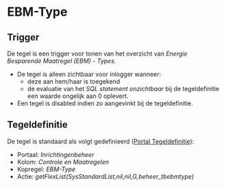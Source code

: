# EBM-Type

## Trigger

De tegel is een trigger voor tonen van het overzicht van *Energie Besparende Maatregel (EBM) - Types*.

* De tegel is alleen zichtbaar voor inlogger wanneer:
  * deze aan hem/haar is toegekend
  * de evaluatie van het *SQL statement onzichtbaar* bij de tegeldefinitie een waarde ongelijk aan 0 oplevert.
* Een tegel is disabled indien zo aangevinkt bij de tegeldefinitie.

## Tegeldefinitie

De tegel is standaard als volgt gedefinieerd ([Portal Tegeldefinitie](/docs/instellen_inrichten/portaldefinitie/portal_tegel.md)):

* Portaal: *Inrichtingenbeheer*
* Kolom: *Controle en Maatregelen*
* Kopregel: *EBM-Type*
* Actie: *getFlexList(SysStandardList,nil,nil,G,beheer_tbebmtype)*

